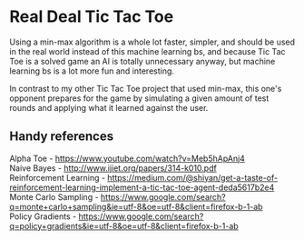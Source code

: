 # Real Deal Tic Tac Toe

Using a min-max algorithm is a whole lot faster, simpler, and should be used in the real world instead of this machine learning bs,  and because Tic Tac Toe is a solved game an AI is totally unnecessary anyway, but machine learning bs is a lot more fun and interesting.

In contrast to my other Tic Tac Toe project that used min-max, this one's opponent prepares for the game by simulating a given amount of test rounds and applying what it learned against the user.

## Handy references ##
Alpha Toe - https://www.youtube.com/watch?v=Meb5hApAnj4  
Naive Bayes - http://www.ijiet.org/papers/314-k010.pdf  
Reinforcement Learning - https://medium.com/@shiyan/get-a-taste-of-reinforcement-learning-implement-a-tic-tac-toe-agent-deda5617b2e4  
Monte Carlo Sampling - https://www.google.com/search?q=monte+carlo+sampling&ie=utf-8&oe=utf-8&client=firefox-b-1-ab  
Policy Gradients - https://www.google.com/search?q=policy+gradients&ie=utf-8&oe=utf-8&client=firefox-b-1-ab  
